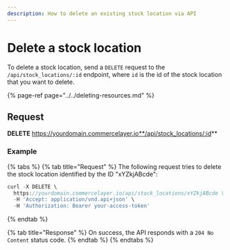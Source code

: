 ```yaml
---
description: How to delete an existing stock location via API
---
```


# Delete a stock location

To delete a stock location, send a `DELETE` request to the `/api/stock_locations/:id` endpoint, where `id` is the id of the stock location that you want to delete.

{% page-ref page="../../deleting-resources.md" %}

## Request

**DELETE** https://yourdomain.commercelayer.io**/api/stock_locations/:id**

### Example

{% tabs %}
{% tab title="Request" %}
The following request tries to delete the stock location identified by the ID "xYZkjABcde":

```javascript
curl -X DELETE \
  https://yourdomain.commercelayer.io/api/stock_locations/xYZkjABcde \
  -H 'Accept: application/vnd.api+json' \
  -H 'Authorization: Bearer your-access-token'
```
{% endtab %}

{% tab title="Response" %}
On success, the API responds with a `204 No Content` status code.
{% endtab %}
{% endtabs %}

